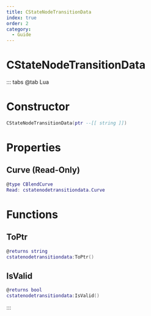 ```yaml
---
title: CStateNodeTransitionData
index: true
order: 2
category:
  - Guide
---
```


# CStateNodeTransitionData

::: tabs
@tab Lua
# Constructor
```lua
CStateNodeTransitionData(ptr --[[ string ]])
```
# Properties
## Curve (Read-Only)
```lua
@type CBlendCurve
Read: cstatenodetransitiondata.Curve
```
# Functions
## ToPtr
```lua
@returns string
cstatenodetransitiondata:ToPtr()
```
## IsValid
```lua
@returns bool
cstatenodetransitiondata:IsValid()
```

:::